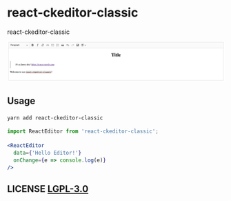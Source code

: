 # react-ckeditor-classic

react-ckeditor-classic

![react-ckeditor-classic](./README.png)

## Usage

```bash
yarn add react-ckeditor-classic
```

```jsx
import ReactEditor from 'react-ckeditor-classic';

<ReactEditor
  data={'Hello Editor!'}
  onChange={e => console.log(e)}
/>
```

## LICENSE [LGPL-3.0](./LICENSE)
